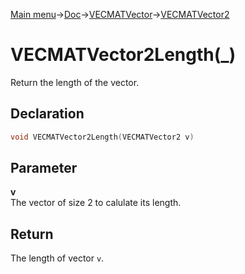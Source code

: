 [Main menu](../../../../Readme.md)->[Doc](../../../VECMATKit.md)->[VECMATVector](../../VECMATVector.md)->[VECMATVector2](../../VECMATVector2.md)

# VECMATVector2Length(\_)
Return the length of the vector.

## **Declaration**
```C
void VECMATVector2Length(VECMATVector2 v)
```


## **Parameter**
**v**\
The vector of size 2 to calulate its length.

## **Return**
The length of vector `v`.
